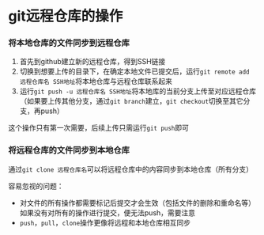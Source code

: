 # git远程仓库的操作

### 将本地仓库的文件同步到远程仓库

1. 首先到github建立新的远程仓库，得到SSH链接
2. 切换到想要上传的目录下，在确定本地文件已提交后，运行`git remote add 远程仓库名 SSH地址`将本地仓库与远程仓库联系起来
3. 运行`git push -u 远程仓库名 SSH地址`将本地库的当前分支上传至对应远程仓库
（如果要上传其他分支，通过`git branch`建立，`git checkout`切换至其它分支，再push）

这个操作只有第一次需要，后续上传只需运行`git push`即可


### 将远程仓库的文件同步到本地仓库

通过`git clone 远程仓库名`可以将远程仓库中的内容同步到本地仓库（所有分支）

容易忽视的问题：
* 对文件的所有操作都需要标记后提交才会生效（包括文件的删除和重命名等）如果没有对所有的操作进行提交，便无法push，需要注意
* `push`，`pull`，`clone`操作更像将远程和本地仓库相互同步